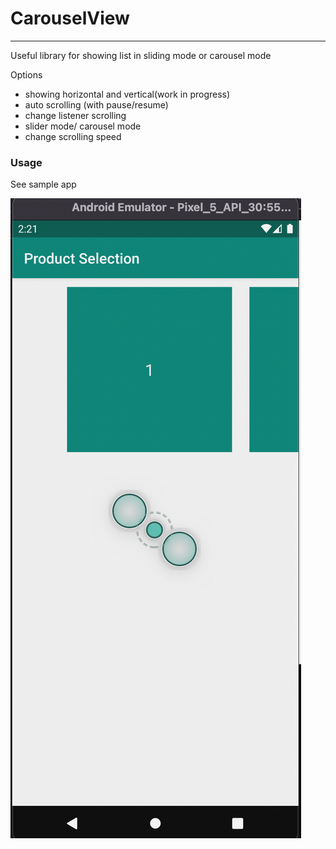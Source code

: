 # CarouselView

--------------------------------------------------------------------
Useful library for showing list in sliding mode or carousel mode

Options
- showing horizontal and vertical(work in progress)
- auto scrolling (with pause/resume)
- change listener scrolling
- slider mode/ carousel mode
- change scrolling speed
 

### Usage

See sample app

![IMG](Screenshot.png)